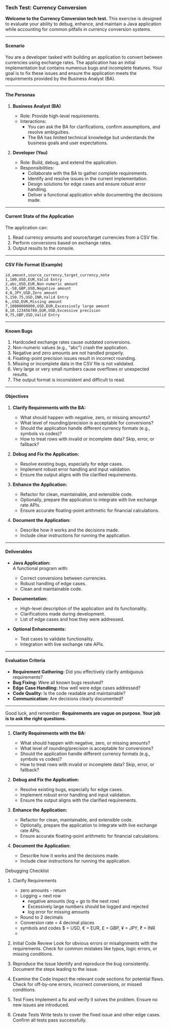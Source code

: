 ### Tech Test: Currency Conversion

**Welcome to the Currency Conversion tech test.** This exercise is designed to evaluate your ability to debug, enhance, and maintain a Java application while accounting for common pitfalls in currency conversion systems.

---

#### **Scenario**
You are a developer tasked with building an application to convert between currencies using exchange rates. The application has an initial implementation but contains numerous bugs and incomplete features. Your goal is to fix these issues and ensure the application meets the requirements provided by the Business Analyst (BA).

---

#### **The Personas**

1. **Business Analyst (BA)**
    - Role: Provide high-level requirements.
    - Interactions:
        - You can ask the BA for clarifications, confirm assumptions, and resolve ambiguities.
        - The BA has limited technical knowledge but understands the business goals and user expectations.

2. **Developer (You)**
    - Role: Build, debug, and extend the application.
    - Responsibilities:
        - Collaborate with the BA to gather complete requirements.
        - Identify and resolve issues in the current implementation.
        - Design solutions for edge cases and ensure robust error handling.
        - Deliver a functional application while documenting the decisions made.

---

#### **Current State of the Application**

The application can:
1. Read currency amounts and source/target currencies from a CSV file.
2. Perform conversions based on exchange rates.
3. Output results to the console.

---

#### **CSV File Format (Example)**

```
id,amount,source_currency,target_currency,note
1,100,USD,EUR,Valid Entry
2,abc,USD,EUR,Non-numeric amount
3,-50,GBP,USD,Negative amount
4,0,JPY,USD,Zero amount
5,150.75,USD,INR,Valid Entry
6,,USD,EUR,Missing amount
7,10000000000,USD,EUR,Excessively large amount
8,10.123456789,EUR,USD,Excessive precision
9,75,GBP,USD,Valid Entry
```

---

#### **Known Bugs**

1. Hardcoded exchange rates cause outdated conversions.
2. Non-numeric values (e.g., "abc") crash the application.
3. Negative and zero amounts are not handled properly.
4. Floating-point precision issues result in incorrect rounding.
5. Missing or incomplete data in the CSV file is not validated.
6. Very large or very small numbers cause overflows or unexpected results.
7. The output format is inconsistent and difficult to read.

---

#### **Objectives**

1. **Clarify Requirements with the BA:**
    - What should happen with negative, zero, or missing amounts?
    - What level of rounding/precision is acceptable for conversions?
    - Should the application handle different currency formats (e.g., symbols vs codes)?
    - How to treat rows with invalid or incomplete data? Skip, error, or fallback?

2. **Debug and Fix the Application:**
    - Resolve existing bugs, especially for edge cases.
    - Implement robust error handling and input validation.
    - Ensure the output aligns with the clarified requirements.

3. **Enhance the Application:**
    - Refactor for clean, maintainable, and extensible code.
    - Optionally, prepare the application to integrate with live exchange rate APIs.
    - Ensure accurate floating-point arithmetic for financial calculations.

4. **Document the Application:**
    - Describe how it works and the decisions made.
    - Include clear instructions for running the application.

---

#### **Deliverables**

- **Java Application:**  
  A functional program with:
    - Correct conversions between currencies.
    - Robust handling of edge cases.
    - Clean and maintainable code.

- **Documentation:**
    - High-level description of the application and its functionality.
    - Clarifications made during development.
    - List of edge cases and how they were addressed.

- **Optional Enhancements:**
    - Test cases to validate functionality.
    - Integration with live exchange rate APIs.

---

#### **Evaluation Criteria**

- **Requirement Gathering:** Did you effectively clarify ambiguous requirements?
- **Bug Fixing:** Were all known bugs resolved?
- **Edge Case Handling:** How well were edge cases addressed?
- **Code Quality:** Is the code readable and maintainable?
- **Communication:** Are decisions clearly documented?

---

Good luck, and remember: **Requirements are vague on purpose. Your job is to ask the right questions.**

--- 
1. **Clarify Requirements with the BA:**
    - What should happen with negative, zero, or missing amounts?
    - What level of rounding/precision is acceptable for conversions?
    - Should the application handle different currency formats (e.g., symbols vs codes)?
    - How to treat rows with invalid or incomplete data? Skip, error, or fallback?

2. **Debug and Fix the Application:**
    - Resolve existing bugs, especially for edge cases.
    - Implement robust error handling and input validation.
    - Ensure the output aligns with the clarified requirements.

3. **Enhance the Application:**
    - Refactor for clean, maintainable, and extensible code.
    - Optionally, prepare the application to integrate with live exchange rate APIs.
    - Ensure accurate floating-point arithmetic for financial calculations.

4. **Document the Application:**
    - Describe how it works and the decisions made.
    - Include clear instructions for running the application.

Debugging Checklist
1. Clarify Requirements
   - zero amounts - return
   - Logging + next row
     - negative amounts (log + go to the next row)
     - Excessively large numbers should be logged and rejected
     - log error for missing amounts
   - Round to 2 decimals
   - Conversion rate = 4 decimal places
   - symbols and codes $ = USD, € = EUR, £ = GBP, ¥ = JPY, ₹ = INR
   - 

2. Initial Code Review
   Look for obvious errors or misalignments with the requirements.
   Check for common mistakes like typos, logic errors, or missing conditions.
3. Reproduce the Issue
   Identify and reproduce the bug consistently.
   Document the steps leading to the issue.
4. Examine the Code
   Inspect the relevant code sections for potential flaws.
   Check for off-by-one errors, incorrect conversions, or missed conditions.
5. Test Fixes
   Implement a fix and verify it solves the problem.
   Ensure no new issues are introduced.
6. Create Tests
   Write tests to cover the fixed issue and other edge cases.
   Confirm all tests pass successfully.
